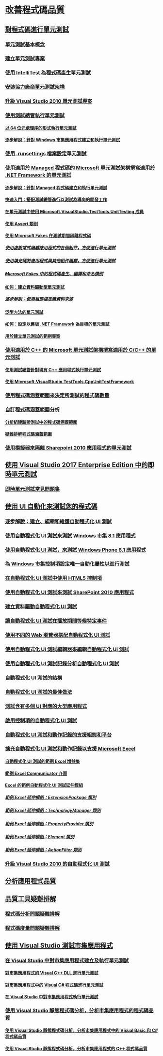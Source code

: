 # [改善程式碼品質](improve-code-quality.md)
## [對程式碼進行單元測試](unit-test-your-code.md)
### [單元測試基本概念](unit-test-basics.md)
### [建立單元測試專案](create-a-unit-test-project.md)
### [使用 IntelliTest 為程式碼產生單元測試](generate-unit-tests-for-your-code-with-intellitest.md)
### [安裝協力廠商單元測試架構](install-third-party-unit-test-frameworks.md)
### [升級 Visual Studio 2010 單元測試專案](upgrade-visual-studio-2010-unit-test-projects.md)
### [使用測試總管執行單元測試](run-unit-tests-with-test-explorer.md)
#### [以 64 位元處理序的形式執行單元測試](run-a-unit-test-as-a-64-bit-process.md)
#### [逐步解說：針對 Windows 市集應用程式建立和執行單元測試](walkthrough-creating-and-running-unit-tests-for-windows-store-apps.md)
### [使用 .runsettings 檔案設定單元測試](configure-unit-tests-by-using-a-dot-runsettings-file.md)
### [使用適用於 Managed 程式碼的 Microsoft 單元測試架構撰寫適用於 .NET Framework 的單元測試](writing-unit-tests-for-the-dotnet-framework-with-the-microsoft-unit-test-framework-for-managed-code.md)
#### [逐步解說：針對 Managed 程式碼建立和執行單元測試](walkthrough-creating-and-running-unit-tests-for-managed-code.md)
#### [快速入門：搭配測試總管進行以測試為導向的開發工作](quick-start-test-driven-development-with-test-explorer.md)
#### [在單元測試中使用 Microsoft.VisualStudio.TestTools.UnitTesting 成員](using-microsoft-visualstudio-testtools-unittesting-members-in-unit-tests.md)
#### [使用 Assert 類別](using-the-assert-classes.md)
#### [使用 Microsoft Fakes 在測試期間隔離程式碼](isolating-code-under-test-with-microsoft-fakes.md)
##### [使用虛設常式隔離應用程式的各個組件，方便進行單元測試](using-stubs-to-isolate-parts-of-your-application-from-each-other-for-unit-testing.md)
##### [使用填充碼將應用程式與其他組件隔離，方便進行單元測試](using-shims-to-isolate-your-application-from-other-assemblies-for-unit-testing.md)
##### [Microsoft Fakes 中的程式碼產生、編譯和命名慣例](code-generation-compilation-and-naming-conventions-in-microsoft-fakes.md)
#### [如何：建立資料驅動型單元測試](how-to-create-a-data-driven-unit-test.md)
##### [逐步解說：使用組態檔定義資料來源](walkthrough-using-a-configuration-file-to-define-a-data-source.md)
#### [泛型方法的單元測試](unit-tests-for-generic-methods.md)
#### [如何：設定以舊版 .NET Framework 為目標的單元測試](how-to-configure-unit-tests-to-target-an-earlier-version-of-the-dotnet-framework.md)
#### [用於建立單元測試的範例專案](sample-project-for-creating-unit-tests.md)
### [使用適用於 C++ 的 Microsoft 單元測試架構撰寫適用於 C/C++ 的單元測試](writing-unit-tests-for-c-cpp-with-the-microsoft-unit-testing-framework-for-cpp.md)
#### [使用測試總管針對現有 C++ 應用程式執行單元測試](unit-testing-existing-cpp-applications-with-test-explorer.md)
#### [使用 Microsoft.VisualStudio.TestTools.CppUnitTestFramework](using-microsoft-visualstudio-testtools-cppunittestframework.md)
### [使用程式碼涵蓋範圍來決定所測試的程式碼數量](using-code-coverage-to-determine-how-much-code-is-being-tested.md)
### [自訂程式碼涵蓋範圍分析](customizing-code-coverage-analysis.md)
#### [分析組建驗證測試中的程式碼涵蓋範圍](analyzing-code-coverage-in-build-verification-tests.md)
#### [疑難排解程式碼涵蓋範圍](troubleshooting-code-coverage.md)
### [使用模擬器來隔離 Sharepoint 2010 應用程式的單元測試](using-emulators-to-isolate-unit-tests-for-sharepoint-2010-applications.md)
## [使用 Visual Studio 2017 Enterprise Edition 中的即時單元測試](live-unit-testing.md)
### [即時單元測試常見問題集](live-unit-testing-faq.md)
## [使用 UI 自動化來測試您的程式碼](use-ui-automation-to-test-your-code.md)
### [逐步解說：建立、編輯和維護自動程式化 UI 測試](walkthrough-creating-editing-and-maintaining-a-coded-ui-test.md)
### [使用自動程式化 UI 測試來測試 Windows 市集 8.1 應用程式](test-windows-store-8-1-apps-with-coded-ui-tests.md)
### [使用自動程式化 UI 測試，來測試 Windows Phone 8.1 應用程式](test-windows-phone-8-1-apps-with-coded-ui-tests.md)
### [為 Windows 市集控制項設定唯一自動化屬性以進行測試](set-a-unique-automation-property-for-windows-store-controls-for-testing.md)
### [在自動程式化 UI 測試中使用 HTML5 控制項](using-html5-controls-in-coded-ui-tests.md)
### [使用自動程式化 UI 測試來測試 SharePoint 2010 應用程式](testing-sharepoint-2010-applications-with-coded-ui-tests.md)
### [建立資料驅動自動程式化 UI 測試](creating-a-data-driven-coded-ui-test.md)
### [讓自動程式化 UI 測試在播放期間等候特定事件](making-coded-ui-tests-wait-for-specific-events-during-playback.md)
### [使用不同的 Web 瀏覽器搭配自動程式化 UI 測試](using-different-web-browsers-with-coded-ui-tests.md)
### [使用自動程式化 UI 測試編輯器來編輯自動程式化 UI 測試](editing-coded-ui-tests-using-the-coded-ui-test-editor.md)
### [使用自動程式化 UI 測試記錄分析自動程式化 UI 測試](analyzing-coded-ui-tests-using-coded-ui-test-logs.md)
### [自動程式化 UI 測試的結構](anatomy-of-a-coded-ui-test.md)
### [自動程式化 UI 測試的最佳做法](best-practices-for-coded-ui-tests.md)
### [測試含有多個 UI 對應的大型應用程式](testing-a-large-application-with-multiple-ui-maps.md)
### [啟用控制項的自動程式化 UI 測試](enable-coded-ui-testing-of-your-controls.md)
### [自動程式化 UI 測試和動作記錄的支援組態和平台](supported-configurations-and-platforms-for-coded-ui-tests-and-action-recordings.md)
### [擴充自動程式化 UI 測試和動作記錄以支援 Microsoft Excel](extending-coded-ui-tests-and-action-recordings-to-support-microsoft-excel.md)
#### [自動程式化 UI 測試的範例 Excel 增益集](sample-excel-add-in-for-coded-ui-testing.md)
#### [範例 Excel Communicator 介面](sample-excel-communicator-interface.md)
#### [Excel 的範例自動程式化 UI 測試延伸模組](sample-coded-ui-test-extension-for-excel.md)
##### [範例 Excel 延伸模組：ExtensionPackage 類別](sample-excel-extension-extensionpackage-class.md)
##### [範例 Excel 延伸模組：TechnologyManager 類別](sample-excel-extension-technologymanager-class.md)
##### [範例 Excel 延伸模組：PropertyProvider 類別](sample-excel-extension-propertyprovider-class.md)
##### [範例 Excel 延伸模組：Element 類別](sample-excel-extension-element-classes.md)
##### [範例 Excel 延伸模組：ActionFilter 類別](sample-excel-extension-actionfilter-class.md)
### [升級 Visual Studio 2010 的自動程式化 UI 測試](upgrading-coded-ui-tests-from-visual-studio-2010.md)
## [分析應用程式品質](../code-quality/analyzing-application-quality-by-using-code-analysis-tools.md)
## [品質工具疑難排解](troubleshooting-quality-tools.md)
### [程式碼分析問題疑難排解](troubleshooting-code-analysis-issues.md)
### [程式碼度量問題疑難排解](troubleshooting-code-metrics-issues.md)
## [使用 Visual Studio 測試市集應用程式](testing-store-apps-with-visual-studio.md)
### [在 Visual Studio 中對市集應用程式建立及執行單元測試](create-and-run-unit-tests-for-a-store-app-in-visual-studio.md)
#### [對市集應用程式的 Visual C++ DLL 進行單元測試](unit-testing-a-visual-cpp-dll-for-store-apps.md)
#### [對市集應用程式中的 Visual C# 程式碼進行單元測試](unit-testing-visual-csharp-code-in-a-store-app.md)
#### [在 Visual Studio 中對市集應用程式執行單元測試](run-unit-tests-for-store-apps-in-visual-studio.md)
### [使用 Visual Studio 靜態程式碼分析，分析市集應用程式的程式碼品質](analyze-the-code-quality-of-store-apps-using-visual-studio-static-code-analysis.md)
#### [使用 Visual Studio 靜態程式碼分析，分析市集應用程式中的 Visual Basic 和 C# 程式碼品質](analyze-visual-basic-and-csharp-code-quality-in-store-apps-using-visual-studio-static-code-analysis.md)
#### [使用 Visual Studio 靜態程式碼分析，分析市集應用程式的 C++ 程式碼品質](analyze-cpp-code-quality-of-store-apps-using-visual-studio-static-code-analysis.md)
